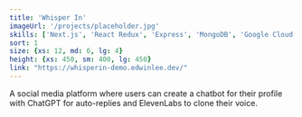 ```yaml
---
title: 'Whisper In'
imageUrl: '/projects/placeholder.jpg'
skills: ['Next.js', 'React Redux', 'Express', 'MongoDB', 'Google Cloud Platform', 'ChatGPT API', Eleven Labs API, 'Stripe API']
sort: 1
size: {xs: 12, md: 6, lg: 4}
height: {xs: 450, sm: 400, lg: 450}
link: "https://whisperin-demo.edwinlee.dev/"
---
```


A social media platform where users can create a chatbot for their profile with ChatGPT for auto-replies and ElevenLabs to clone their voice.